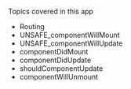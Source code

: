 Topics covered in this app
* Routing
* UNSAFE_componentWillMount
* UNSAFE_componentWillUpdate
* componentDidMount
* componentDidUpdate
* shouldComponentUpdate
* componentWillUnmount